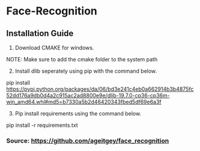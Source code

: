 # Face-Recognition
## Installation Guide
1. Download CMAKE for windows.

NOTE: Make sure to add the cmake folder to the system path

2. Install dlib seperately using pip with the command below.

pip install https://pypi.python.org/packages/da/06/bd3e241c4eb0a662914b3b4875fc52dd176a9db0d4a2c915ac2ad8800e9e/dlib-19.7.0-cp36-cp36m-win_amd64.whl#md5=b7330a5b2d46420343fbed5df69e6a3f

3. Pip install requirements using the command below.

pip install -r requirements.txt





### Source: https://github.com/ageitgey/face_recognition
